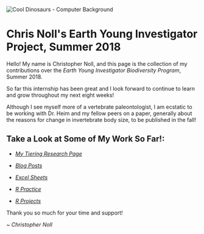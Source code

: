 ![Cool Dinosaurs - Computer Background](https://img00.deviantart.net/2bca/i/2010/163/e/2/cretaceous_marine_reptiles_by_dustdevil.jpg)

# **Chris Noll's Earth Young Investigator Project, Summer 2018**
Hello! My name is Christopher Noll, and this page is the collection of my contributions over the *Earth Young Investigator Biodiversity Program*, Summer 2018.

So far this internship has been great and I look forward to continue to learn and grow throughout my next eight weeks!

Although I see myself more of a vertebrate paleontologist, I am ecstatic to be working with Dr. Heim and my fellow peers on a paper, generally about the reasons for change in invertebrate body size, to be published in the fall!

## Take a Look at Some of My Work So Far!:

- *[My Tiering Research Page](https://github.com/naheim/paleosizePaper/tree/master/tiering)*

- *[Blog Posts](https://github.com/Christopher-Noll/EarthYoungInvestigatorProject/tree/master/Blogs)*

- *[Excel Sheets](https://github.com/Christopher-Noll/EarthYoungInvestigatorProject/tree/master/Excel_Folder)*

- *[R Practice](https://github.com/Christopher-Noll/EarthYoungInvestigatorProject/tree/master/R_Practice)*

- *[R Projects](https://github.com/Christopher-Noll/EarthYoungInvestigatorProject/tree/master/R_Projects)*

Thank you so much for your time and support!

~ *Christopher Noll*
